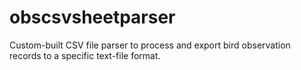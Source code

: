 # obscsvsheetparser
Custom-built CSV file parser to process and export bird observation records to a specific text-file format.
